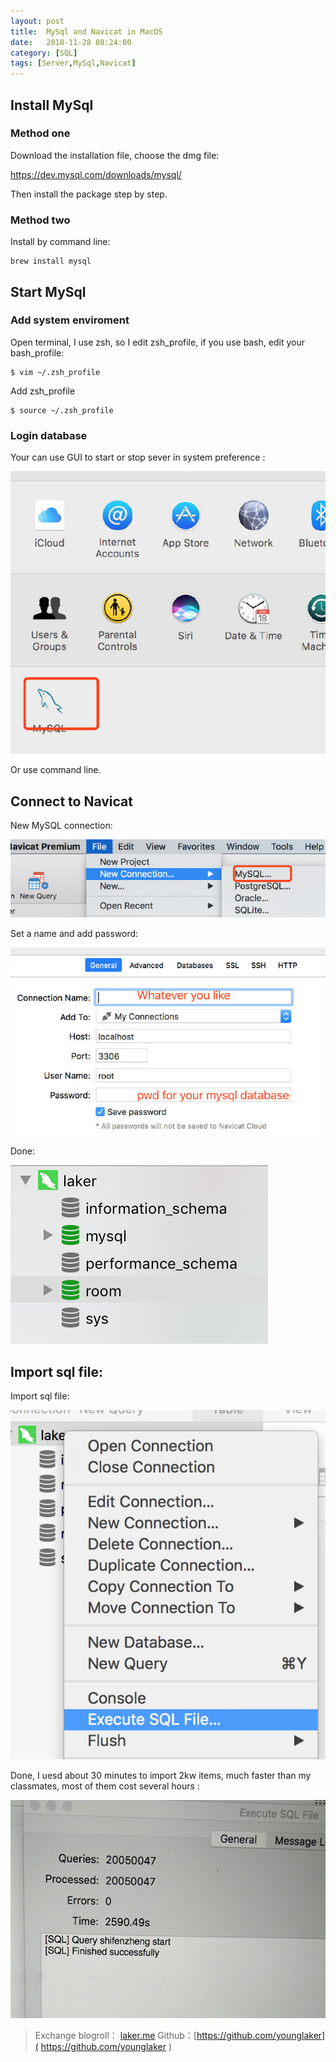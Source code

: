 ```yaml
---
layout: post
title:  MySql and Navicat in MacOS
date:   2018-11-28 08:24:00
category: [SQL]
tags: [Server,MySql,Navicat]
---
```


<!-- ![MySql and Navicat in MacOS](http://wx3.sinaimg.cn/large/6d184cefly1fxnkwna76bj20oz0460tc.jpg) -->


## Install MySql

### Method one

Download the installation file, choose the dmg file:

<!--more-->
https://dev.mysql.com/downloads/mysql/

Then install the package step by step.

### Method two

Install by command line:

```
brew install mysql
```

## Start MySql

### Add system enviroment

Open terminal, I use zsh, so I edit zsh_profile, if you use bash, edit your bash_profile:

    $ vim ~/.zsh_profile

Add zsh_profile

    $ source ~/.zsh_profile

### Login database

Your can use GUI to start or stop sever in system preference :

![manage][1]

Or use command line.

## Connect to Navicat


New MySQL connection:

![connection][2]

Set a name and add password:

![config][3]

Done:

![success][4]

## Import sql file:

Import sql file:

![Import][5]

Done, I uesd about 30 minutes to import 2kw items, much faster than my classmates, most of them cost several hours :

![Done][6]


> Exchange blogroll： [laker.me]( http://laker.me/blog )
> Github：[https://github.com/younglaker]( https://github.com/younglaker )


  [1]: https://raw.githubusercontent.com/aomine-sama/px/master/2018/18112801.jpg
  [2]: https://raw.githubusercontent.com/aomine-sama/px/master/2018/18112802.jpg
  [3]: https://raw.githubusercontent.com/aomine-sama/px/master/2018/18112803.jpg
  [4]: https://raw.githubusercontent.com/aomine-sama/px/master/2018/18112804.jpg
  [5]: https://raw.githubusercontent.com/aomine-sama/px/master/2018/18112805.jpg
  [6]: https://raw.githubusercontent.com/aomine-sama/px/master/2018/18112806.jpg